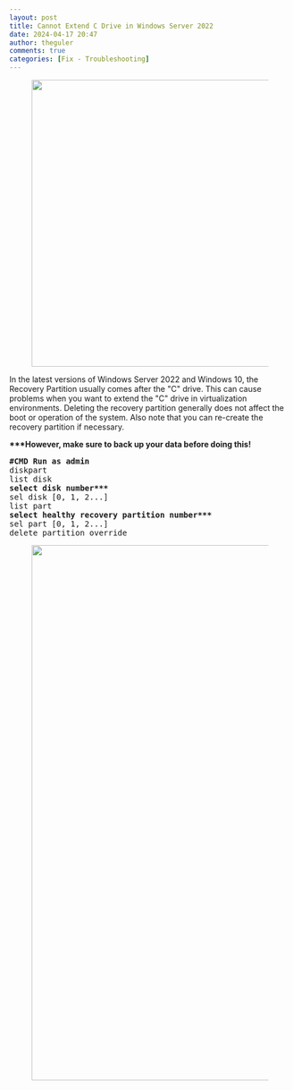 ```yaml
---
layout: post
title: Cannot Extend C Drive in Windows Server 2022
date: 2024-04-17 20:47
author: theguler
comments: true
categories: [Fix - Troubleshooting]
---
```

<!-- wp:image {"id":11116,"width":"513px","height":"auto","sizeSlug":"large","linkDestination":"none"} -->
<figure class="wp-block-image size-large is-resized"><img src="https://theguler.wordpress.com/wp-content/uploads/2024/03/extend-volume.png?w=826" alt="" class="wp-image-11116" style="width:513px;height:auto" /></figure>
<!-- /wp:image -->

<!-- wp:paragraph -->
<p>In the latest versions of Windows Server 2022 and Windows 10, the Recovery Partition usually comes after the "C" drive. This can cause problems when you want to extend the "C" drive in virtualization environments. Deleting the recovery partition generally does not affect the boot or operation of the system. Also note that you can re-create the recovery partition if necessary.</p>
<!-- /wp:paragraph -->

<!-- wp:paragraph -->
<p><strong>***However, make sure to back up your data before doing this!</strong></p>
<!-- /wp:paragraph -->

<!-- wp:preformatted -->
<pre class="wp-block-preformatted"><strong>#CMD Run as admin</strong><br>diskpart<br>list disk<br><strong>select disk number***</strong><br>sel disk [0, 1, 2...]<br>list part<br><strong>select healthy recovery partition number***</strong><br>sel part [0, 1, 2...]<br>delete partition override</pre>
<!-- /wp:preformatted -->

<!-- wp:image {"id":11259,"width":"957px","height":"auto","sizeSlug":"large","linkDestination":"none"} -->
<figure class="wp-block-image size-large is-resized"><img src="https://theguler.wordpress.com/wp-content/uploads/2024/04/son_disk-1.png?w=1024" alt="" class="wp-image-11259" style="width:957px;height:auto" /></figure>
<!-- /wp:image -->
